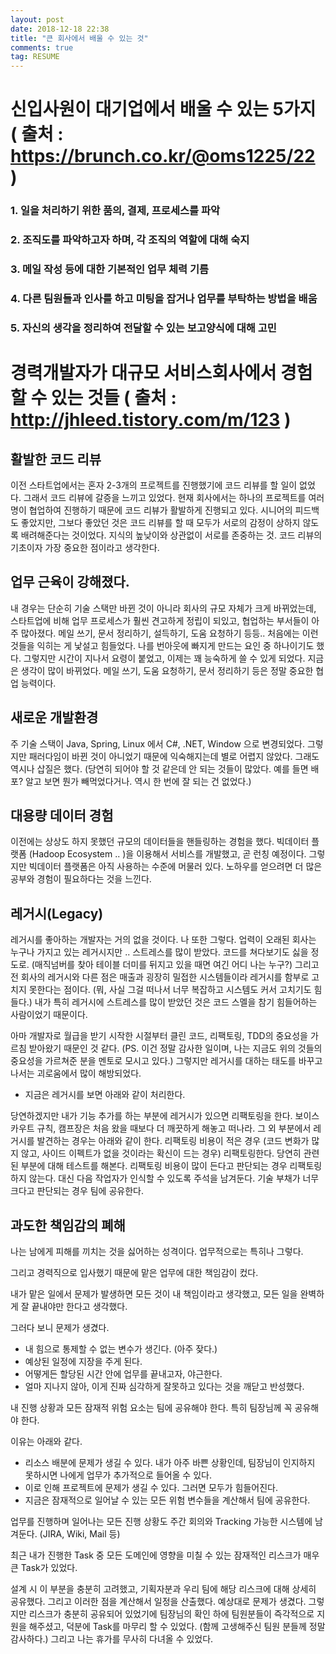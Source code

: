 ```yaml
---
layout: post
date: 2018-12-18 22:38
title: "큰 회사에서 배울 수 있는 것"
comments: true
tag: RESUME
---
```


# 신입사원이 대기업에서 배울 수 있는 5가지 ( 출처 : https://brunch.co.kr/@oms1225/22 )

### 1. 일을 처리하기 위한 품의, 결제, 프로세스를 파악

### 2. 조직도를 파악하고자 하며, 각 조직의 역할에 대해 숙지

### 3. 메일 작성 등에 대한 기본적인 업무 체력 기름

### 4. 다른 팀원들과 인사를 하고 미팅을 잡거나 업무를 부탁하는 방법을 배움

### 5. 자신의 생각을 정리하여 전달할 수 있는 보고양식에 대해 고민



# 경력개발자가 대규모 서비스회사에서 경험할 수 있는 것들 ( 출처 : http://jhleed.tistory.com/m/123 )

## 활발한 코드 리뷰
이전 스타트업에서는 혼자 2-3개의 프로젝트를 진행했기에 코드 리뷰를 할 일이 없었다. 그래서 코드 리뷰에 갈증을 느끼고 있었다.
현재 회사에서는 하나의 프로젝트를 여러 명이 협업하여 진행하기 때문에 코드 리뷰가 활발하게 진행되고 있다.
시니어의 피드백도 좋았지만, 그보다 좋았던 것은 코드 리뷰를 할 때 모두가 서로의 감정이 상하지 않도록 배려해준다는 것이었다.
지식의 높낮이와 상관없이 서로를 존중하는 것. 코드 리뷰의 기초이자 가장 중요한 점이라고 생각한다.

## 업무 근육이 강해졌다.
내 경우는 단순히 기술 스택만 바뀐 것이 아니라 회사의 규모 자체가 크게 바뀌었는데, 스타트업에 비해 업무 프로세스가 훨씬 견고하게 정립이 되있고, 협업하는 부서들이 아주 많아졌다.
메일 쓰기, 문서 정리하기, 설득하기, 도움 요청하기 등등.. 처음에는 이런 것들을 익히는 게 낯설고 힘들었다. 나를 번아웃에 빠지게 만드는 요인 중 하나이기도 했다.
그렇지만 시간이 지나서 요령이 붙었고, 이제는 꽤 능숙하게 쓸 수 있게 되었다.
지금은 생각이 많이 바뀌었다. 메일 쓰기, 도움 요청하기, 문서 정리하기 등은 정말 중요한 협업 능력이다.

## 새로운 개발환경
주 기술 스택이 Java, Spring, Linux 에서 C#, .NET, Window 으로 변경되었다.
그렇지만 패러다임이 바뀐 것이 아니었기 때문에 익숙해지는데 별로 어렵지 않았다.
그래도 역시나 삽질은 했다.
(당연히 되어야 할 것 같은데 안 되는 것들이 많았다. 예를 들면 배포? 알고 보면 뭔가 빼먹었다거나. 역시 한 번에 잘 되는 건 없었다.)

## 대용량 데이터 경험
이전에는 상상도 하지 못했던 규모의 데이터들을 핸들링하는 경험을 했다.
빅데이터 플랫폼 (Hadoop Ecosystem .. )을 이용해서 서비스를 개발했고, 곧 런칭 예정이다.
그렇지만 빅데이터 플랫폼은 아직 사용하는 수준에 머물러 있다. 노하우를 얻으려면 더 많은 공부와 경험이 필요하다는 것을 느낀다.

## 레거시(Legacy)
레거시를 좋아하는 개발자는 거의 없을 것이다. 나 또한 그렇다.
업력이 오래된 회사는 누구나 가지고 있는 레거시지만 .. 스트레스를 많이 받았다. 코드를 쳐다보기도 싫을 정도로. (매직넘버를 찾아 테이블 더미를 뒤지고 있을 때면 여긴 어디 나는 누구?)
그리고 전 회사의 레거시와 다른 점은 매출과 굉장히 밀접한 시스템들이라 레거시를 함부로 고치지 못한다는 점이다. (뭐, 사실 그걸 떠나서 너무 복잡하고 시스템도 커서 고치기도 힘들다.)
내가 특히 레거시에 스트레스를 많이 받았던 것은 코드 스멜을 참기 힘들어하는 사람이었기 때문이다.

아마 개발자로 월급을 받기 시작한 시절부터 클린 코드, 리팩토링, TDD의 중요성을 가르침 받아왔기 때문인 것 같다. (PS. 이건 정말 감사한 일이며, 나는 지금도 위의 것들의 중요성을 가르쳐준 분을 멘토로 모시고 있다.)
그렇지만 레거시를 대하는 태도를 바꾸고 나서는 괴로움에서 많이 해방되었다.

- 지금은 레거시를 보면 아래와 같이 처리한다.

당연하겠지만 내가 기능 추가를 하는 부분에 레거시가 있으면 리팩토링을 한다.
보이스카우트 규칙, 캠프장은 처음 왔을 때보다 더 깨끗하게 해놓고 떠나라.
그 외 부분에서 레거시를 발견하는 경우는 아래와 같이 한다.
리팩토링 비용이 적은 경우 (코드 변화가 많지 않고, 사이드 이펙트가 없을 것이라는 확신이 드는 경우) 리팩토링한다. 당연히 관련된 부분에 대해 테스트를 해본다.
리팩토링 비용이 많이 든다고 판단되는 경우 리팩토링 하지 않는다. 대신 다음 작업자가 인식할 수 있도록 주석을 남겨둔다. 기술 부채가 너무 크다고 판단되는 경우 팀에 공유한다.

## 과도한 책임감의 폐해

나는 남에게 피해를 끼치는 것을 싫어하는 성격이다. 업무적으로는 특히나 그렇다.

그리고 경력직으로 입사했기 때문에 맡은 업무에 대한 책임감이 컸다.

내가 맡은 일에서 문제가 발생하면 모든 것이 내 책임이라고 생각했고, 모든 일을 완벽하게 잘 끝내야만 한다고 생각했다.

그러다 보니 문제가 생겼다.

- 내 힘으로 통제할 수 없는 변수가 생긴다. (아주 잦다.)
- 예상된 일정에 지장을 주게 된다.
- 어떻게든 할당된 시간 안에 업무를 끝내고자, 야근한다.
- 얼마 지나지 않아, 이게 진짜 심각하게 잘못하고 있다는 것을 깨닫고 반성했다.

내 진행 상황과 모든 잠재적 위험 요소는 팀에 공유해야 한다. 특히 팀장님께 꼭 공유해야 한다.

이유는 아래와 같다.

- 리소스 배분에 문제가 생길 수 있다. 내가 아주 바쁜 상황인데, 팀장님이 인지하지 못하시면 나에게 업무가 추가적으로 들어올 수 있다.
- 이로 인해 프로젝트에 문제가 생길 수 있다. 그러면 모두가 힘들어진다.
- 지금은 잠재적으로 일어날 수 있는 모든 위험 변수들을 계산해서 팀에 공유한다.

업무를 진행하며 일어나는 모든 진행 상황도 주간 회의와 Tracking 가능한 시스템에 남겨둔다. (JIRA, Wiki, Mail 등)

최근 내가 진행한 Task 중 모든 도메인에 영향을 미칠 수 있는 잠재적인 리스크가 매우 큰 Task가 있었다.

설계 시 이 부분을 충분히 고려했고, 기획자분과 우리 팀에 해당 리스크에 대해 상세히 공유했다. 그리고 이러한 점을 계산해서 일정을 산출했다.
예상대로 문제가 생겼다. 그렇지만 리스크가 충분히 공유되어 있었기에 팀장님의 확인 하에 팀원분들이 즉각적으로 지원을 해주셨고, 덕분에 Task를 마무리 할 수 있었다. (함께 고생해주신 팀원 분들께 정말 감사하다.)
그리고 나는 휴가를 무사히 다녀올 수 있었다.


